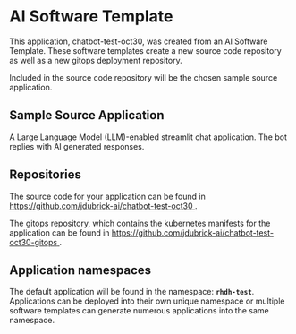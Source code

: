 # AI Software Template

This application, chatbot-test-oct30, was created from an AI Software Template. These software templates create a new source code repository as well as a new gitops deployment repository.

Included in the source code repository will be the chosen sample source application.

## Sample Source Application

A Large Language Model (LLM)-enabled streamlit chat application. The bot replies with AI generated responses.

## Repositories

The source code for your application can be found in [https://github.com/jdubrick-ai/chatbot-test-oct30 ](https://github.com/jdubrick-ai/chatbot-test-oct30 ).
 
The gitops repository, which contains the kubernetes manifests for the application can be found in 
[https://github.com/jdubrick-ai/chatbot-test-oct30-gitops ](https://github.com/jdubrick-ai/chatbot-test-oct30-gitops ). 

## Application namespaces 

The default application will be found in the namespace: **`rhdh-test`**. Applications can be deployed into their own unique namespace or multiple software templates can generate numerous applications into the same namespace.